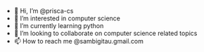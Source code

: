- 👋 Hi, I’m @prisca-cs
- 👀 I’m interested in computer science 
- 🌱 I’m currently learning python 
- 💞️ I’m looking to collaborate on computer science related topics
- 📫 How to reach me @sambigitau.gmail.com

<!---
prisca-cs/prisca-cs is a ✨ special ✨ repository because its `README.md` (this file) appears on your GitHub profile.
You can click the Preview link to take a look at your changes.
--->
